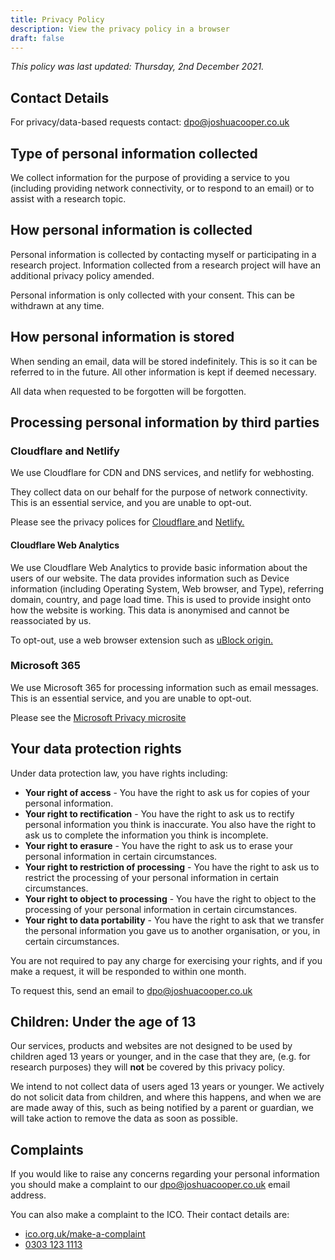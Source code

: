 ```yaml
---
title: Privacy Policy
description: View the privacy policy in a browser
draft: false
---
```


*This policy was last updated: Thursday, 2nd December 2021.*

## Contact Details

For privacy/data-based requests contact: 
<a href="mailto:dpo@joshuacooper.co.uk" target="_blank">dpo@joshuacooper.co.uk</a>

## Type of personal information collected

We collect information for the purpose of providing a service to you
(including providing network connectivity, or to respond to an email) or
to assist with a research topic.

## How personal information is collected

Personal information is collected by contacting myself or participating
in a research project. Information collected from a research project
will have an additional privacy policy amended.


Personal information is only collected with your consent. This can be
withdrawn at any time.

## How personal information is stored

When sending an email, data will be stored indefinitely. This is so it
can be referred to in the future. All other information is kept if
deemed necessary.

All data when requested to be forgotten will be forgotten.
## Processing personal information by third parties
### Cloudflare and Netlify

We use Cloudflare for CDN and DNS services, and netlify for webhosting.


They collect data on our behalf for the purpose of network connectivity.
This is an essential service, and you are unable to opt-out.


Please see the privacy polices for
<a href="https://www.cloudflare.com/privacypolicy/" target="_blank">
Cloudflare
</a>
and
<a href="https://www.netlify.com/privacy" target="_blank"> Netlify.</a>

#### Cloudflare Web Analytics

We use Cloudflare Web Analytics to provide basic information about the
users of our website. The data provides information such as Device
information (including Operating System, Web browser, and Type),
referring domain, country, and page load time. This is used to provide
insight onto how the website is working. This data is anonymised and
cannot be reassociated by us.


To opt-out, use a web browser extension such as
<a href="https://ublockorigin.com/" target="_blank">uBlock origin.</a>

### Microsoft 365

We use Microsoft 365 for processing information such as email messages.
This is an essential service, and you are unable to opt-out.


Please see the
<a href="https://privacy.microsoft.com/" target="_blank">
Microsoft Privacy microsite
</a>

## Your data protection rights
Under data protection law, you have rights including:

 - **Your right of access** - You have the right to ask us for copies of your personal information.
 - **Your right to rectification** - You have the right to ask us to rectify personal information you think is inaccurate. You also have the right to ask us to complete the information you think is incomplete. 
 - **Your right to erasure** - You have the right to ask us to erase your personal information in certain circumstances.
 - **Your right to restriction of processing** - You have the right to ask us to restrict the processing of your personal information in certain circumstances.
 - **Your right to object to processing** - You have the right to object to the processing of your personal information in certain circumstances.
 - **Your right to data portability** - You have the right to ask that we transfer the personal information you gave us to another organisation, or you, in certain circumstances.

You are not required to pay any charge for exercising your rights, and
if you make a request, it will be responded to within one month.

To request this, send an email to
<a href="mailto:dpo@joshuacooper.co.uk">dpo@joshuacooper.co.uk</a>

## Children: Under the age of 13

Our services, products and websites are not designed to be used by
children aged 13 years or younger, and in the case that they are,
(e.g. for research purposes) they will **not** be 
covered by this privacy policy.

We intend to not collect data of users aged 13 years or younger.
We actively do not solicit data from children, 
and where this happens, and when we are are made away of this, 
such as being notified by a parent or guardian,
we will take action to remove the data as soon as possible.

## Complaints

If you would like to raise any concerns regarding your personal
information you should make a complaint to our
<a href="mailto:dpo@joshuacooper.co.uk">dpo@joshuacooper.co.uk</a> email
address.


You can also make a complaint to the ICO. Their contact details are:

 - <a href="https://ico.org.uk/make-a-complaint/" target="_blank">ico.org.uk/make-a-complaint</a>
 - <a href="tel:+443031231113">0303 123 1113</a>